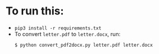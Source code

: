 # To run this:
- `pip3 install -r requirements.txt`
- To convert `letter.pdf` to `letter.docx`, run:
    ```
    $ python convert_pdf2docx.py letter.pdf letter.docx
    ```